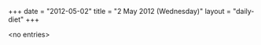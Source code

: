 +++
date = "2012-05-02"
title = "2 May 2012 (Wednesday)"
layout = "daily-diet"
+++


\<no entries\>


